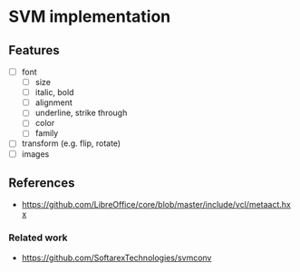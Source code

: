 # SVM implementation

## Features

- [ ] font
    - [ ] size
    - [ ] italic, bold
    - [ ] alignment
    - [ ] underline, strike through
    - [ ] color
    - [ ] family
- [ ] transform (e.g. flip, rotate)
- [ ] images

## References

- https://github.com/LibreOffice/core/blob/master/include/vcl/metaact.hxx

### Related work

- https://github.com/SoftarexTechnologies/svmconv

